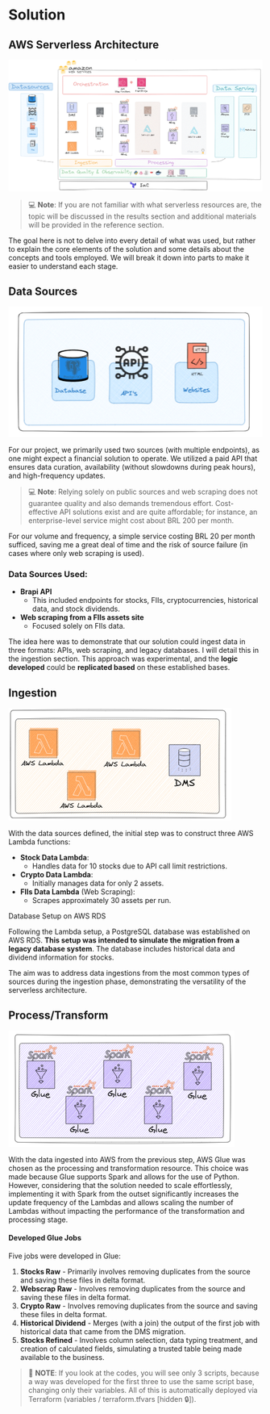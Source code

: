 # Solution

## AWS Serverless Architecture

![arc_img](../assets/images/arquiteture_draw.png)

> 💻 **Note**: If you are not familiar with what serverless resources are, the topic will be discussed in the results section and additional materials will be provided in the reference section.

The goal here is not to delve into every detail of what was used, but rather to explain the core elements of the solution and some details about the concepts and tools employed. We will break it down into parts to make it easier to understand each stage.




## Data Sources

![arc_img](../assets/images/datasources.png)

For our project, we primarily used two sources (with multiple endpoints), as one might expect a financial solution to operate. We utilized a paid API that ensures data curation, availability (without slowdowns during peak hours), and high-frequency updates.

> 💻 **Note**: Relying solely on public sources and web scraping does not guarantee quality and also demands tremendous effort. Cost-effective API solutions exist and are quite affordable; for instance, an enterprise-level service might cost about BRL 200 per month.

For our volume and frequency, a simple service costing BRL 20 per month sufficed, saving me a great deal of time and the risk of source failure (in cases where only web scraping is used).

### Data Sources Used:
* **Brapi API**
    * This included endpoints for stocks, FIIs, cryptocurrencies, historical data, and stock dividends.
* **Web scraping from a FIIs assets site**
    * Focused solely on FIIs data.

The idea here was to demonstrate that our solution could ingest data in three formats: APIs, web scraping, and legacy databases. I will detail this in the ingestion section. This approach was experimental, and the **logic developed** could be **replicated based** on these established bases.

## Ingestion

![ing_img](../assets/images/inges.png)


With the data sources defined, the initial step was to construct three AWS Lambda functions:

* **Stock Data Lambda**:
    * Handles data for 10 stocks due to API call limit restrictions.
* **Crypto Data Lambda**:
    * Initially manages data for only 2 assets.
* **FIIs Data Lambda** (Web Scraping):
    * Scrapes approximately 30 assets per run.

Database Setup on AWS RDS

Following the Lambda setup, a PostgreSQL database was established on AWS RDS. **This setup was intended to simulate the migration from a legacy database system**. The database includes historical data and dividend information for stocks.

The aim was to address data ingestions from the most common types of sources during the ingestion phase, demonstrating the versatility of the serverless architecture.

## Process/Transform

![glue_img](../assets/images/glue_pro.png)

With the data ingested into AWS from the previous step, AWS Glue was chosen as the processing and transformation resource. This choice was made because Glue supports Spark and allows for the use of Python. However, considering that the solution needed to scale effortlessly, implementing it with Spark from the outset significantly increases the update frequency of the Lambdas and allows scaling the number of Lambdas without impacting the performance of the transformation and processing stage.

####  Developed Glue Jobs

Five jobs were developed in Glue:

1. **Stocks Raw** - Primarily involves removing duplicates from the source and saving these files in delta format.
2. **Webscrap Raw** - Involves removing duplicates from the source and saving these files in delta format.
3. **Crypto Raw** - Involves removing duplicates from the source and saving these files in delta format.
4. **Historical Dividend** - Merges (with a join) the output of the first job with historical data that came from the DMS migration.
5. **Stocks Refined** - Involves column selection, data typing treatment, and creation of calculated fields, simulating a trusted table being made available to the business.

> 🔎 **NOTE**: If you look at the codes, you will see only 3 scripts, because a way was developed for the first three to use the same script base, changing only their variables. All of this is automatically deployed via Terraform (variables / terraform.tfvars [hidden 🔒]).